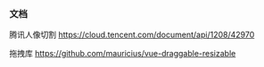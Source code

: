 ### 文档
腾讯人像切割
https://cloud.tencent.com/document/api/1208/42970

拖拽库 https://github.com/mauricius/vue-draggable-resizable
